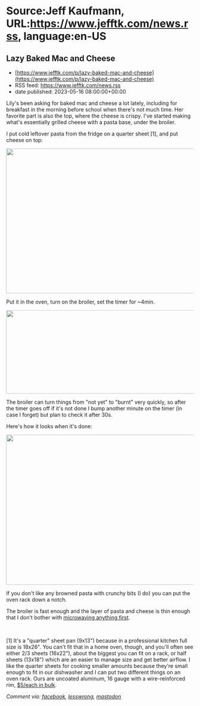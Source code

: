 # Source:Jeff Kaufmann, URL:https://www.jefftk.com/news.rss, language:en-US

## Lazy Baked Mac and Cheese
 - [https://www.jefftk.com/p/lazy-baked-mac-and-cheese](https://www.jefftk.com/p/lazy-baked-mac-and-cheese)
 - RSS feed: https://www.jefftk.com/news.rss
 - date published: 2023-05-16 08:00:00+00:00

<p><span>

Lily's been asking for baked mac and cheese a lot lately, including
for breakfast in the morning before school when there's not much
time.  Her favorite part is also the top, where the cheese is crispy.
I've started making what's essentially grilled cheese with a pasta
base, under the broiler.

</span>

<p>

I put cold leftover pasta from the fridge on a quarter sheet [1], and
put cheese on top:

</p>

<p>

<a href="https://www.jefftk.com/pasta-and-cheese-big.jpg"><img class="mobile-fullwidth" height="389" src="https://www.jefftk.com/pasta-and-cheese.jpg" width="550" /><div class="image-vertical-spacer"></div></a>

</p>

<p>

Put it in the oven, turn on the broiler, set the timer for ~4min.

</p>

<p>

<a href="https://www.jefftk.com/broiling-pasta-and-cheese-big.jpg"><img class="mobile-fullwidth" height="224" src="https://www.jefftk.com/broiling-pasta-and-cheese.jpg" width="550" /><div class="image-vertical-spacer"></div></a>

</p>

<p>

The broiler can turn things from "not yet" to "burnt" very quickly, so
after the timer goes off if it's not done I bump another minute on the
timer (in case I forget) but plan to check it after 30s.

</p>

<p>

Here's how it looks when it's done:

</p>

<p>

<a href="https://www.jefftk.com/broiled-pasta-and-cheese-big.jpg"><img class="mobile-fullwidth" height="403" src="https://www.jefftk.com/broiled-pasta-and-cheese.jpg" width="550" /><div class="image-vertical-spacer"></div></a>

</p>

<p>

If you don't like any browned pasta with crunchy bits (I do) you can put the oven
rack down a notch.

</p>

<p>

The broiler is fast enough and the layer of pasta and cheese is thin
enough that I don't bother with <a href="https://www.jefftk.com/p/speed-pasta-bake">microwaving anything first</a>.

</p>

<p>
<br />

[1] It's a "quarter" sheet pan (9x13") because in a professional
kitchen full size is 18x26".  You can't fit that in a home oven,
though, and you'll often see either 2/3 sheets (16x22"), about the
biggest you can fit on a rack, or half sheets (13x18") which are an
easier to manage size and get better airflow.  I like the quarter
sheets for cooking smaller amounts because they're small enough to fit
in our dishwasher and I can put two different things on an oven rack.
Ours are uncoated aluminum, 16 gauge with a wire-reinforced rim, <a href="https://www.webstaurantstore.com/bakers-mark-heavy-duty-quarter-size-16-gauge-9-x-13-wire-in-rim-aluminum-bun-sheet-pan/176BUNQTR16.html">$5/each
in bulk</a>.

  </p>

<p><i>Comment via: <a href="https://www.facebook.com/jefftk/posts/pfbid02CCjT31aTvpo15K5E9FfTCgxfMkM2rqVn3UkQi9gFKk8PMgpvR1KghrMuX8B5wnZKl">facebook</a>, <a href="https://lesswrong.com/posts/kAtLQX2dvsRbJPATB">lesswrong</a>, <a href="https://mastodon.mit.edu/@jefftk/110378846353124188">mastodon</a></i></p>

